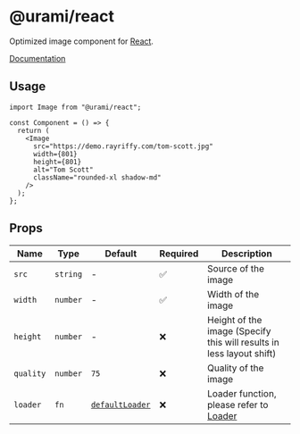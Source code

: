 # @urami/react

Optimized image component for [React](https://react.dev/).

[Documentation](https://urami.dev/components/react)

## Usage

```tsx
import Image from "@urami/react";

const Component = () => {
  return (
    <Image
      src="https://demo.rayriffy.com/tom-scott.jpg"
      width={801}
      height={801}
      alt="Tom Scott"
      className="rounded-xl shadow-md"
    />
  );
};
```

## Props

| Name      | Type     | Default                                                                                            | Required | Description                                                                   |
| --------- | -------- | -------------------------------------------------------------------------------------------------- | -------- | ----------------------------------------------------------------------------- |
| `src`     | `string` | -                                                                                                  | ✅       | Source of the image                                                           |
| `width`   | `number` | -                                                                                                  | ✅       | Width of the image                                                            |
| `height`  | `number` | -                                                                                                  | ❌       | Height of the image (Specify this will results in less layout shift)          |
| `quality` | `number` | `75`                                                                                               | ❌       | Quality of the image                                                          |
| `loader`  | `fn`     | [`defaultLoader`](https://github.com/rayriffy/urami/blob/main/packages/utils/src/defaultLoader.ts) | ❌       | Loader function, please refer to [Loader](https://urami.dev/utilities/loader) |
